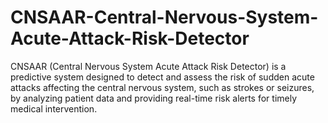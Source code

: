 # CNSAAR-Central-Nervous-System-Acute-Attack-Risk-Detector
CNSAAR (Central Nervous System Acute Attack Risk Detector) is a predictive system designed to detect and assess the risk of sudden acute attacks affecting the central nervous system, such as strokes or seizures, by analyzing patient data and providing real-time risk alerts for timely medical intervention.
